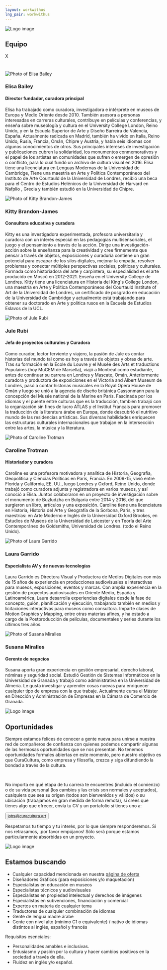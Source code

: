 ```yaml
---
layout: workwithus
lng_pair: workwithus
---
```

<div>
    <div class="photoTitle">
        <img class="imgTitles" src="/assets/img/default/logo.webp" alt="Logo image">
        <h2 class="title2">Equipo</h2>
    </div>
    <div class="showPopUp">
        <div class="overlay"></div>
        <div class="img-show">
            <span>X</span>
            <img src="">
            <h1 id="namePopUp"></h1>
            <h2 id="jobPopUp"></h2>
            <p id="descPopUp"></p>
        </div>
    </div>
    <div class="containerTeam">
        <div class="containerMember">
            <img class="imgMembers" src="/assets/img/home/Elisa.webp" alt="Photo of Elisa Bailey"/>
            <h3>Elisa Bailey </h3>
            <h4 class="job">Director fundador, curadora principal</h4>
            <p class="desc">Elisa ha trabajado como curadora, investigadora e intérprete en
            museos de Europa y Medio Oriente desde 2010. También asesora a
            personas interesadas en carreras culturales, contribuye en películas
            y conferencias, y enseña sobre museología y cultura en el University
            College London, Reino Unido, y en la Escuela Superior de Arte y
            Diseño Barreira de Valencia, España. Actualmente radicada en
            Madrid, también ha vivido en Italia, Reino Unido, Rusia, Francia,
            Omán, Chipre y Austria, y habla seis idiomas con algunos
            conocimientos de otros. Sus principales intereses de investigación y
            publicaciones cubren la solidaridad, los monumentos
            conmemorativos y el papel de los artistas en comunidades que
            sufren o emergen de opresión o conflicto, para lo cual fundó un
            archivo de cultura visual en 2016. Elisa tiene una licenciatura en
            Lenguas Modernas de la Universidad de Cambridge, Tiene una
            maestría en Arte y Política Contemporáneos del Instituto de Arte
            Courtauld de la Universidad de Londres, recibió una beca para el
            Centro de Estudios Helénicos de la Universidad de Harvard en
            Nafplio , Grecia y también estudió en la Universidad de Chipre.</p>
        </div>
        <div class="containerMember">
            <img class="imgMembers" src="/assets/img/home/kittyRes.webp" alt="Photo of Kitty Brandon-James"/>
            <h3>Kitty Brandon-James</h3>
            <h4 class="job">Consultora educativa y curadora</h4>
            <p class="desc">Kitty es una investigadora experimentada, profesora universitaria y
            curadora con un interés especial en las pedagogías
            multisensoriales, el juego y el pensamiento a través de la acción.
            Dirige una investigación-acción sobre la enseñanza para la
            creatividad y cree firmemente que pensar a través de objetos,
            exposiciones y curaduría contiene un gran potencial para escapar
            de los silos digitales, mejorar la empatía, resolver problemas y
            conectar múltiples perspectivas sociales, políticas y culturales.
            Formada como historiadora del arte y carpintera, su especialidad es
            el arte producido en Moscú en 2012-2021. Enseña en el University
            College de Londres. Kitty tiene una licenciatura en Historia del
            King's College London, una maestría en Arte y Política
            Contemporáneos del Courtauld Institute of Art de la Universidad de
            Londres, un certificado de posgrado en educación de la
            Universidad de Cambridge y actualmente está trabajando para
            obtener su doctorado en Arte y política rusos en la Escuela de
            Estudios Eslavos de la UCL.
        </p>
        </div>
        <div class="containerMember">
            <img  class="imgMembers" src="/assets/img/home/Rubi.webp" alt="Photo of Jule Rubi"/>
            <h3>Jule Rubi</h3>
            <h4 class="job">Jefa de proyectos culturales y Curadora</h4>
                <p class="desc">Como curador, lector ferviente y viajero, la pasión de Jule es contar
                historias del mundo tal como es hoy a través de objetos y obras de
                arte. Tras su formación en la Ecole du Louvre y el Musée des Arts
                et traductions Populaires (hoy MuCEM de Marsella), viajó a
                Montreal como estudiante, antes de continuar su carrera en
                Londres y Mascate, Omán. Anteriormente curadora y productora de
                exposiciones en el Victoria and Albert Museum de Londres, pasó a
                contar historias musicales en la Royal Opera House de Omán y
                luego se unió a la agencia de diseño británica Cassonmann para la
                concepción del Musée national de la Marine en París. Fascinada
                por los idiomas y el puente entre culturas que es la traducción,
                también trabajó con la organización sin fines de lucro ATLAS y el
                Institut Français para promover la traducción de la literatura árabe
                en Europa, donde descubrió el nutritivo mundo de las residencias
                artísticas. Sus diversas habilidades enriquecen las estructuras
                culturales internacionales que trabajan en la intersección entre las
                artes, la música y la literatura.</p>
        </div>
        <div class="containerMember">
            <img class="imgMembers" src="/assets/img/home/caroRes.webp" alt="Photo of Caroline Trotman"/>
            <h3>Caroline Trotman</h3>
            <h4 class="job">Historiador y curadora</h4>
                <p class="desc">Caroline es una profesora motivadora y analítica de Historia,
                Geografía, Geopolítica y Ciencias Políticas en París, Francia. En
                2009-15, vivió entre Florida y California, EE. UU., luego Londres y
                Oxford, Reino Unido, donde trabajó como curadora adjunta y
                registradora en varios museos, y así conoció a Elisa. Juntos
                colaboraron en un proyecto de investigación sobre el monumento de
                Buzludzha en Bulgaria entre 2014 y 2016, del que surgieron un libro,
                artículos y una exposición. Caroline tiene una licenciatura en
                Historia, Historia del Arte y Geografía de la Sorbona, París, y tres
                maestrías: en Arte Moderno e Inglés de la Universidad Oxford
                Brookes, en Estudios de Museos de la Universidad de Leicester y en
                Teoría del Arte Contemporáneo de Goldsmiths, Universidad de
                Londres. (todo el Reino Unido).
        </p>
        </div>
        <div class="containerMember">
            <img class="imgMembers" src="/assets/img/home/Laura.webp" alt="Photo of Laura Garrido"/>
            <h3>Laura Garrido</h3>
            <h4 class="job">Especialista AV y de nuevas tecnologías</h4>
                <p class="desc">Laura Garrido es Directora Visual y Productora de Medios Digitales
                con más de 15 años de experiencia en producciones audiovisuales e
                interactivas para museos, exposiciones, eventos y marcas. Con
                amplia experiencia en la gestión de proyectos audiovisuales en
                Oriente Medio, España y Latinoamérica, Laura desarrolla
                experiencias digitales desde la fase de concepto, guión, planificación
                y ejecución, trabajando también en medios y licitaciones interactivas
                para museos como consultora. Imparte clases de Motion Graphics y
                Mapping, entre otras materias afines, y ha estado a cargo de la
                Postproducción de películas, documentales y series durante los
                últimos tres años.</p>
        </div>
        <div class="containerMember">
            <img class="imgMembers" src="/assets/img/home/Susana.webp" alt="Photo of Susana Miralles"/>
            <h3>Susana Miralles</h3>
            <h4 class="job">Gerente de negocios</h4>
                <p class="desc">Susana aporta gran experiencia en gestión empresarial, derecho
                laboral, nóminas y seguridad social. Estudió Gestión de Sistemas
                Informáticos en la Universidad de Granada y trabajó como
                administrativa en la Universidad de Almería. Le gusta investigar y
                aprender cosas nuevas para enriquecer cualquier tipo de empresa
                con la que trabaje. Actualmente cursa el Máster en Dirección y
                Administración de Empresas en la Cámara de Comercio de Granada.</p>
        </div>
    </div>
</div>
<div id="opportunities">
    <div class="photoTitle">
        <img class="imgTitles" src="/assets/img/default/logo.webp" alt="Logo image">
        <h2 class="title2">Oportunidades</h2>
    </div>
    <p>Siempre estamos felices de conocer a gente nueva para unirse a nuestra red de compañeros de
    confianza con quienes podemos compartir algunas de las hermosas oportunidades que se nos
    presentan. No tenemos oportunidades formales abiertas en este momento, pero nuestro objetivo es
    que CuraCultura, como empresa y filosofía, crezca y siga difundiendo la bondad a través de la cultura.</p><br>
    <p>No importa en qué etapa de tu carrera te encuentres (incluido el comienzo) o de su vida personal (los
    cambios y las crisis son normales y aceptados), cualquiera que sea su origen (todos son bienvenidos
    y válidos) o su ubicación (trabajamos en gran medida de forma remota), si crees que tienes algo que
    ofrecer, envía tu CV y un portafolio si tienes uno a:</p>
    <button id="btn-email"><a class="link" href="mailto:jobs@curacultura.art">jobs@curacultura.art</a></button>
    <p>Respetamos tu tiempo y tu interés, por lo que siempre responderemos. Si nos retrasamos, ¡por favor
    empújanos! Sólo será porque estamos particularmente absorbidas en un proyecto.</p>
</div>
<div>
    <div class="photoTitle">
        <img class="imgTitles" src="/assets/img/default/logo.webp" alt="Logo image">
        <h2 class="title2">Estamos buscando</h2>
    </div>
    <ul id="lookingfor">
        <li>Cualquier capacidad mencionada en nuestra  <a class="link" href="offering.html"> página de oferta </a> </li>
        <li>Diseñadores Gráficos (para exposiciones y/o maquetación)</li>
        <li> Especialistas en educación en museos </li>
        <li>Especialistas técnicos y audiovisuales </li>
        <li>Especialistas en propiedad intelectual y derechos de imágenes</li>
        <li>Especialistas en subvenciones, financiación y comercial</li>
        <li>Expertos en materia de cualquier tema </li>
        <li>Traductores de cualquier combinación de idiomas</li>
        <li>Gente de lengua madre árabe</li>
        <li>Gente con nivel alto (mínimo C1 o equivalente) / nativo de idiomas distintos al inglés, español y francés</li>
    </ul>
    <p>Requisitos esenciales:</p>
    <ul>
        <li> Personalidades amables e inclusivas.</li>
        <li> Entusiasmo y pasión por la cultura y hacer cambios positivos en la sociedad a través de ella.</li>
        <li> Fluidez en inglés y/o español.</li>
    </ul>
</div>
